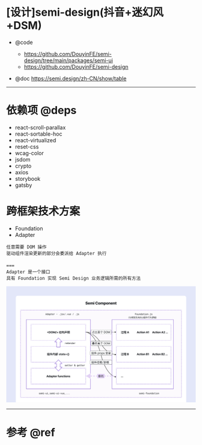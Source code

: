 # [设计]semi-design(抖音+迷幻风+DSM)

- @code
    - https://github.com/DouyinFE/semi-design/tree/main/packages/semi-ui
    - https://github.com/DouyinFE/semi-design

- @doc https://semi.design/zh-CN/show/table

---

# 依赖项 @deps

- react-scroll-parallax
- react-sortable-hoc
- react-virtualized
- reset-css
- wcag-color
- jsdom
- crypto
- axios
- storybook
- gatsby

# 跨框架技术方案

- Foundation 
- Adapter

```
任意需要 DOM 操作
驱动组件渲染更新的部分会委派给 Adapter 执行

===
Adapter 是一个接口
具有 Foundation 实现 Semi Design 业务逻辑所需的所有方法
```

![](https://raw.githubusercontent.com/luo0412/static/main/20211124172218.png)

---

# 参考 @ref
